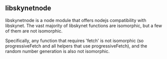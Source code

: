 ## libskynetnode

libskynetnode is a node module that offers nodejs compatibility with libskynet.
The vast majority of libskynet functions are isomorphic, but a few of them are
not isomorphic.

Specifically, any function that requires 'fetch' is not isomorphic (so
progressiveFetch and all helpers that use progressiveFetch), and the random
number generation is also not isomorphic.

